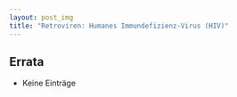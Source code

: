 ```yaml
---
layout: post_img
title: "Retroviren: Humanes Immundefizienz-Virus (HIV)"
---
```

## Errata

* Keine Einträge

